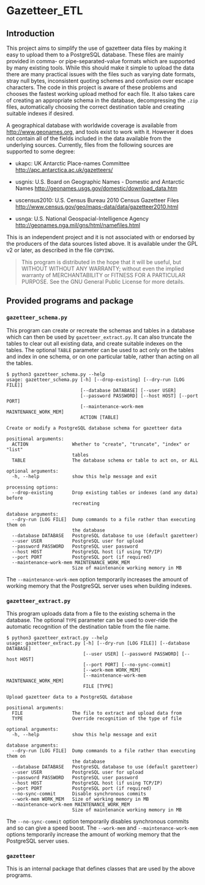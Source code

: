 # Gazetteer_ETL

## Introduction

This project aims to simplify the use of gazetteer data files  by making it
easy to upload them to a PostgreSQL database. These files are mainly provided
in comma- or pipe-separated-value formats which are supported by many existing
tools. While this should make it simple to upload the data there are many
practical issues with the files such as varying date formats, stray null
bytes, inconsistent quoting schemes and confusion over escape characters. The
code in this project is aware of these problems and chooses the fastest
working upload method for each file. It also takes care of creating an
appropriate schema in the database, decompressing the `.zip` files,
automatically choosing the correct destination table and creating suitable
indexes if desired.

A geographical database with worldwide coverage is available from
<http://www.geonames.org>, and tools exist to work with it. However it does
not contain all of the fields included in the data available from the
underlying sources. Currently, files from the following sources are supported
to some degree:

- ukapc: UK Antarctic Place-names Committee
<http://apc.antarctica.ac.uk/gazetteers/>

- usgnis: U.S. Board on Geographic Names - Domestic and Antarctic Names
<http://geonames.usgs.gov/domestic/download_data.htm>

- uscensus2010: U.S. Census Bureau 2010 Census Gazetteer Files
<http://www.census.gov/geo/maps-data/data/gazetteer2010.html>

- usnga: U.S. National Geospacial-Intelligence Agency
<http://geonames.nga.mil/gns/html/namefiles.html>

This is an independent project and it is not associated with or endorsed by
the producers of the data sources listed above. It is available under the GPL
v2 or later, as described in the file `COPYING`.

> This program is distributed in the hope that it will be useful, but
> WITHOUT WITHOUT ANY WARRANTY; without even the implied warranty of
> MERCHANTABILITY or FITNESS FOR A PARTICULAR PURPOSE. See the GNU General
> Public License for more details.

## Provided programs and package

### `gazetteer_schema.py`

This program can create or recreate the schemas and tables in a database which
can then be used by `gazetteer_extract.py`. It can also truncate the tables to
clear out all existing data, and create suitable indexes on the tables. The
optional `TABLE` parameter can be used to act only on the tables and index in
one schema, or on one particular table, rather than acting on all the tables.

    $ python3 gazetteer_schema.py --help
    usage: gazetteer_schema.py [-h] [--drop-existing] [--dry-run [LOG FILE]]
                               [--database DATABASE] [--user USER]
                               [--password PASSWORD] [--host HOST] [--port PORT]
                               [--maintenance-work-mem MAINTENANCE_WORK_MEM]
                               ACTION [TABLE]

    Create or modify a PostgreSQL database schema for gazetteer data

    positional arguments:
      ACTION                Whether to "create", "truncate", "index" or "list"
                            tables
      TABLE                 The database schema or table to act on, or ALL

    optional arguments:
      -h, --help            show this help message and exit

    processing options:
      --drop-existing       Drop existing tables or indexes (and any data) before
                            recreating

    database arguments:
      --dry-run [LOG FILE]  Dump commands to a file rather than executing them on
                            the database
      --database DATABASE   PostgreSQL database to use (default gazetteer)
      --user USER           PostgreSQL user for upload
      --password PASSWORD   PostgreSQL user password
      --host HOST           PostgreSQL host (if using TCP/IP)
      --port PORT           PostgreSQL port (if required)
      --maintenance-work-mem MAINTENANCE_WORK_MEM
                            Size of maintenance working memory in MB

The `--maintenance-work-mem` option temporarily increases the amount of
working memory that the PostgreSQL server uses when building indexes.

### `gazetteer_extract.py`

This program uploads data from a file to the existing schema in the database.
The optional `TYPE` parameter can be used to over-ride the automatic
recognition of the destination table from the file name.

    $ python3 gazetteer_extract.py --help
    usage: gazetteer_extract.py [-h] [--dry-run [LOG FILE]] [--database DATABASE]
                                [--user USER] [--password PASSWORD] [--host HOST]
                                [--port PORT] [--no-sync-commit]
                                [--work-mem WORK_MEM]
                                [--maintenance-work-mem MAINTENANCE_WORK_MEM]
                                FILE [TYPE]

    Upload gazetteer data to a PostgreSQL database

    positional arguments:
      FILE                  The file to extract and upload data from
      TYPE                  Override recognition of the type of file

    optional arguments:
      -h, --help            show this help message and exit

    database arguments:
      --dry-run [LOG FILE]  Dump commands to a file rather than executing them on
                            the database
      --database DATABASE   PostgreSQL database to use (default gazetteer)
      --user USER           PostgreSQL user for upload
      --password PASSWORD   PostgreSQL user password
      --host HOST           PostgreSQL host (if using TCP/IP)
      --port PORT           PostgreSQL port (if required)
      --no-sync-commit      Disable synchronous commits
      --work-mem WORK_MEM   Size of working memory in MB
      --maintenance-work-mem MAINTENANCE_WORK_MEM
                            Size of maintenance working memory in MB

The `--no-sync-commit` option temporarily disables synchronous commits and so
can give a speed boost. The `--work-mem` and `--maintenance-work-mem` options
temporarily increase the amount of working memory that the PostgreSQL server
uses.

### `gazetteer`

This is an internal package that defines classes that are used by the above
programs.
